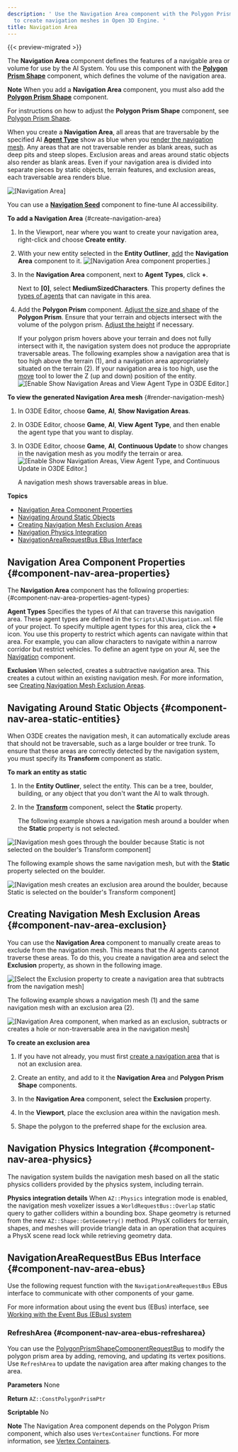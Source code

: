 ```yaml
---
description: ' Use the Navigation Area component with the Polygon Prism Shape component
  to create navigation meshes in Open 3D Engine. '
title: Navigation Area
---
```


{{< preview-migrated >}}

The **Navigation Area** component defines the features of a navigable area or volume for use by the AI System\. You use this component with the **[Polygon Prism Shape](/docs/user-guide/components/reference/shape/polygon-prism-shape/)** component, which defines the volume of the navigation area\.

**Note**
When you add a **Navigation Area** component, you must also add the **[Polygon Prism Shape](/docs/user-guide/components/reference/shape/polygon-prism-shape/)** component\.

For instructions on how to adjust the **Polygon Prism Shape** component, see [Polygon Prism Shape](/docs/user-guide/components/reference/shape/polygon-prism-shape/)\.

When you create a **Navigation Area**, all areas that are traversable by the specified AI [**Agent Type**](#component-nav-area-properties) show as blue when you [render the navigation mesh](#render-navigation-mesh)\. Any areas that are not traversable render as blank areas, such as deep pits and steep slopes\. Exclusion areas and areas around static objects also render as blank areas\. Even if your navigation area is divided into separate pieces by static objects, terrain features, and exclusion areas, each traversable area renders blue\.

![\[Navigation Area\]](/images/user-guide/component/component-navigation-mesh.png)

You can use a **[Navigation Seed](/docs/user-guide/components/reference/nav-seed/)** component to fine\-tune AI accessibility\.

**To add a Navigation Area** {#create-navigation-area}

1. In the Viewport, near where you want to create your navigation area, right\-click and choose **Create entity**\.

1. With your new entity selected in the **Entity Outliner**, [add](/docs/userguide/components/working-adding.md) the **Navigation Area** component to it\.
![\[Navigation Area component properties.\]](/images/user-guide/component/component-nav-area-1.png)

1. In the **Navigation Area** component, next to **Agent Types**, click **\+**\.

   Next to **\[0\]**, select **MediumSizedCharacters**\. This property defines the [types of agents](#component-nav-area-properties) that can navigate in this area\.

1. Add the **Polygon Prism** component\. [Adjust the size and shape](/docs/userguide/components/polygon-prism#working-with-polygon-prism-components) of the **Polygon Prism**\. Ensure that your terrain and objects intersect with the volume of the polygon prism\. [Adjust the height](/docs/userguide/components/polygon-prism#component-polygon-prism-height-adjustment) if necessary\.

   If your polygon prism hovers above your terrain and does not fully intersect with it, the navigation system does not produce the appropriate traversable areas\. The following examples show a navigation area that is too high above the terrain \(1\), and a navigation area appropriately situated on the terrain \(2\)\. If your navigation area is too high, use the [move](/docs/userguide/editor/toolbars) tool to lower the Z \(up and down\) position of the entity\.
![\[Enable Show Navigation Areas and View Agent Type in O3DE Editor.\]](/images/user-guide/component/component-nav-area.png)

**To view the generated Navigation Area mesh** {#render-navigation-mesh}

1. In O3DE Editor, choose **Game**, **AI**, **Show Navigation Areas**\.

1. In O3DE Editor, choose **Game**, **AI**, **View Agent Type**, and then enable the agent type that you want to display\.

1. In O3DE Editor, choose **Game**, **AI**, **Continuous Update** to show changes in the navigation mesh as you modify the terrain or area\.
![\[Enable Show Navigation Areas, View Agent Type, and Continuous Update in O3DE Editor.\]](/images/user-guide/component/component-nav-area-gameai-menu-items.png)

   A navigation mesh shows traversable areas in blue\.

**Topics**
+ [Navigation Area Component Properties](#component-nav-area-properties)
+ [Navigating Around Static Objects](#component-nav-area-static-entities)
+ [Creating Navigation Mesh Exclusion Areas](#component-nav-area-exclusion)
+ [Navigation Physics Integration](#component-nav-area-physics)
+ [NavigationAreaRequestBus EBus Interface](#component-nav-area-ebus)

## Navigation Area Component Properties {#component-nav-area-properties}

The **Navigation Area** component has the following properties: {#component-nav-area-properties-agent-types}

**Agent Types**
Specifies the types of AI that can traverse this navigation area\. These agent types are defined in the `Scripts\AI\Navigation.xml` file of your project. To specify multiple agent types for this area, click the **\+** icon\.
You use this property to restrict which agents can navigate within that area\. For example, you can allow characters to navigate within a narrow corridor but restrict vehicles\.
To define an agent type on your AI, see the [Navigation](/docs/user-guide/components/reference/navigation/) component\.

**Exclusion**
When selected, creates a subtractive navigation area\. This creates a cutout within an existing navigation mesh\. For more information, see [Creating Navigation Mesh Exclusion Areas](#component-nav-area-exclusion)\.

## Navigating Around Static Objects {#component-nav-area-static-entities}

When O3DE creates the navigation mesh, it can automatically exclude areas that should not be traversable, such as a large boulder or tree trunk\. To ensure that these areas are correctly detected by the navigation system, you must specify its **Transform** component as static\.

**To mark an entity as static**

1. In the **Entity Outliner**, select the entity\. This can be a tree, boulder, building, or any object that you don't want the AI to walk through\.

1. In the **[Transform](/docs/user-guide/components/reference/transform/)** component, select the **Static** property\.

   The following example shows a navigation mesh around a boulder when the **Static** property is not selected\.

![\[Navigation mesh goes through the boulder because Static is not selected on the boulder's Transform component\]](/images/user-guide/component/component-nav-area-4.png)

The following example shows the same navigation mesh, but with the **Static** property selected on the boulder\.

![\[Navigation mesh creates an exclusion area around the boulder, because Static is selected on the boulder's Transform component\]](/images/user-guide/component/component-nav-area-5.png)

## Creating Navigation Mesh Exclusion Areas {#component-nav-area-exclusion}

You can use the **Navigation Area** component to manually create areas to exclude from the navigation mesh\. This means that the AI agents cannot traverse these areas\. To do this, you create a navigation area and select the **Exclusion** property, as shown in the following image\.

![\[Select the Exclusion property to create a navigation area that subtracts from the navigation mesh\]](/images/user-guide/component/component-nav-area-8.png)

The following example shows a navigation mesh \(1\) and the same navigation mesh with an exclusion area \(2\)\.

![\[Navigation Area component, when marked as an exclusion, subtracts or creates a hole or non-traversable area in the navigation mesh\]](/images/user-guide/component/component-nav-area-6.png)

**To create an exclusion area**

1. If you have not already, you must first [create a navigation area](#create-navigation-area) that is not an exclusion area\.

1. Create an entity, and add to it the **Navigation Area** and **Polygon Prism Shape** components\.

1. In the **Navigation Area** component, select the **Exclusion** property\.

1. In the **Viewport**, place the exclusion area within the navigation mesh\.

1. Shape the polygon to the preferred shape for the exclusion area\.

## Navigation Physics Integration {#component-nav-area-physics}

The navigation system builds the navigation mesh based on all the static physics colliders provided by the physics system, including terrain\.

**Physics integration details**
When `AZ::Physics` integration mode is enabled, the navigation mesh voxelizer issues a `WorldRequestBus::Overlap` static query to gather colliders within a bounding box\. Shape geometry is returned from the new `AZ::Shape::GetGeometry()` method\. PhysX colliders for terrain, shapes, and meshes will provide triangle data in an operation that acquires a PhysX scene read lock while retrieving geometry data\.

## NavigationAreaRequestBus EBus Interface {#component-nav-area-ebus}

Use the following request function with the `NavigationAreaRequestBus` EBus interface to communicate with other components of your game\.

For more information about using the event bus \(EBus\) interface, see [Working with the Event Bus \(EBus\) system](/docs/user-guide/engine/ebus/)

### RefreshArea {#component-nav-area-ebus-refresharea}

You can use the [PolygonPrismShapeComponentRequestBus](/docs/user-guide/components/reference/shape/polygon-prism-shape/#polygonprismshapecomponentrequestbus) to modify the polygon prism area by adding, removing, and updating its vertex positions\. Use `RefreshArea` to update the navigation area after making changes to the area\.

**Parameters**
None

**Return**
`AZ::ConstPolygonPrismPtr`

**Scriptable**
No

**Note**
The Navigation Area component depends on the Polygon Prism component, which also uses `VertexContainer` functions\. For more information, see [Vertex Containers](/docs/user-guide/components/reference/shape/vertex-container/)\.
